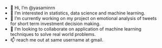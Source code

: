 - 👋 Hi, I’m @yasaminrn
- 👀 I’m interested in statistics, data science and machine learning.
- 🌱 I’m currently working on my project on emotional analysis of tweets for short term investment decision making.
- 💞️ I’m looking to collaborate on application of machine learning techniques to solve real world problems.
- 📫 reach me out at same username at  gmail.
<!---
yasaminrn/yasaminrn is a ✨ special ✨ repository because its `README.md` (this file) appears on your GitHub profile.
You can click the Preview link to take a look at your changes.
--->
